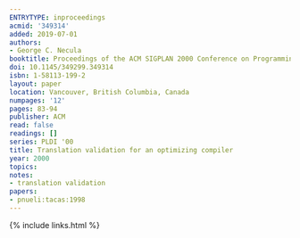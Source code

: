 ```yaml
---
ENTRYTYPE: inproceedings
acmid: '349314'
added: 2019-07-01
authors:
- George C. Necula
booktitle: Proceedings of the ACM SIGPLAN 2000 Conference on Programming Language Design and Implementation
doi: 10.1145/349299.349314
isbn: 1-58113-199-2
layout: paper
location: Vancouver, British Columbia, Canada
numpages: '12'
pages: 83-94
publisher: ACM
read: false
readings: []
series: PLDI '00
title: Translation validation for an optimizing compiler
year: 2000
topics:
notes:
- translation validation
papers:
- pnueli:tacas:1998
---
```


{% include links.html %}
